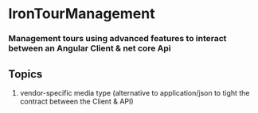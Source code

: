 # IronTourManagement
### Management tours using advanced features to interact between an Angular Client &amp; net core Api

## Topics
1. vendor-specific media type (alternative to application/json to tight the contract between the Client & API)
